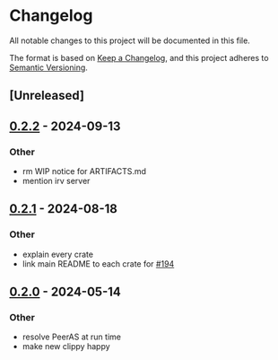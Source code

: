 # Changelog
All notable changes to this project will be documented in this file.

The format is based on [Keep a Changelog](https://keepachangelog.com/en/1.0.0/),
and this project adheres to [Semantic Versioning](https://semver.org/spec/v2.0.0.html).

## [Unreleased]

## [0.2.2](https://github.com/SichangHe/internet_route_verification/compare/route_verification_as_path_regex-v0.2.1...route_verification_as_path_regex-v0.2.2) - 2024-09-13

### Other

- rm WIP notice for ARTIFACTS.md
- mention irv server

## [0.2.1](https://github.com/SichangHe/internet_route_verification/compare/route_verification_as_path_regex-v0.2.0...route_verification_as_path_regex-v0.2.1) - 2024-08-18

### Other
- explain every crate
- link main README to each crate for [#194](https://github.com/SichangHe/internet_route_verification/pull/194)

## [0.2.0](https://github.com/SichangHe/internet_route_verification/compare/route_verification_as_path_regex-v0.1.0...route_verification_as_path_regex-v0.2.0) - 2024-05-14

### Other
- resolve PeerAS at run time
- make new clippy happy
